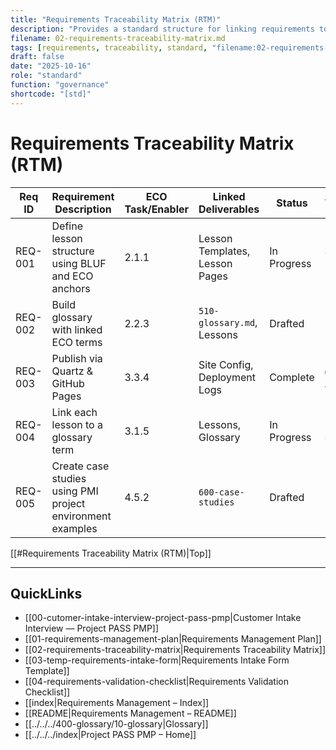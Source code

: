 ```yaml
---
title: "Requirements Traceability Matrix (RTM)"
description: "Provides a standard structure for linking requirements to their source, design elements, and validation methods."
filename: 02-requirements-traceability-matrix.md
tags: [requirements, traceability, standard, "filename:02-requirements-traceability-matrix.md"]
draft: false
date: "2025-10-16"
role: "standard"
function: "governance"
shortcode: "[std]"
---
```



# Requirements Traceability Matrix (RTM)

| Req ID | Requirement Description | ECO Task/Enabler | Linked Deliverables | Status | Validation |
|--------|--------------------------|------------------|----------------------|--------|------------|
| REQ-001 | Define lesson structure using BLUF and ECO anchors | 2.1.1 | Lesson Templates, Lesson Pages | In Progress | Sponsor Review |
| REQ-002 | Build glossary with linked ECO terms | 2.2.3 | `510-glossary.md`, Lessons | Drafted | Pending |
| REQ-003 | Publish via Quartz & GitHub Pages | 3.3.4 | Site Config, Deployment Logs | Complete | ✅ Approved |
| REQ-004 | Link each lesson to a glossary term | 3.1.5 | Lessons, Glossary | In Progress | Not started |
| REQ-005 | Create case studies using PMI project environment examples | 4.5.2 | `600-case-studies` | Drafted | In Review |

[[#Requirements Traceability Matrix (RTM)|Top]]

---

## QuickLinks
- [[00-cutomer-intake-interview-project-pass-pmp|Customer Intake Interview — Project PASS PMP]]
- [[01-requirements-management-plan|Requirements Management Plan]]
- [[02-requirements-traceability-matrix|Requirements Traceability Matrix]]
- [[03-temp-requirements-intake-form|Requirements Intake Form Template]]
- [[04-requirements-validation-checklist|Requirements Validation Checklist]]
- [[index|Requirements Management – Index]]
- [[README|Requirements Management – README]]
- [[../../../400-glossary/10-glossary|Glossary]]
- [[../../../index|Project PASS PMP – Home]]
